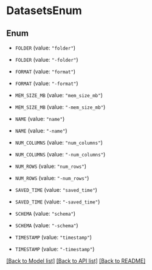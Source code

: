 # DatasetsEnum

## Enum


* `FOLDER` (value: `"folder"`)

* `FOLDER` (value: `"-folder"`)

* `FORMAT` (value: `"format"`)

* `FORMAT` (value: `"-format"`)

* `MEM_SIZE_MB` (value: `"mem_size_mb"`)

* `MEM_SIZE_MB` (value: `"-mem_size_mb"`)

* `NAME` (value: `"name"`)

* `NAME` (value: `"-name"`)

* `NUM_COLUMNS` (value: `"num_columns"`)

* `NUM_COLUMNS` (value: `"-num_columns"`)

* `NUM_ROWS` (value: `"num_rows"`)

* `NUM_ROWS` (value: `"-num_rows"`)

* `SAVED_TIME` (value: `"saved_time"`)

* `SAVED_TIME` (value: `"-saved_time"`)

* `SCHEMA` (value: `"schema"`)

* `SCHEMA` (value: `"-schema"`)

* `TIMESTAMP` (value: `"timestamp"`)

* `TIMESTAMP` (value: `"-timestamp"`)


[[Back to Model list]](../README.md#documentation-for-models) [[Back to API list]](../README.md#documentation-for-api-endpoints) [[Back to README]](../README.md)


